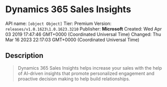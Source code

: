 # Dynamics 365 Sales Insights
API name: `[object Object]`
Tier: Premium
Version: `releases/v1.0.1623\1.0.1623.3210`
Publisher: **Microsoft**
Created: Wed Apr 03 2019 17:47:46 GMT+0000 (Coordinated Universal Time)
Changed: Thu Mar 16 2023 22:17:03 GMT+0000 (Coordinated Universal Time)

## Description
> Dynamics 365 Sales Insights helps increase your sales with the help of AI-driven insights that promote personalized engagement and proactive decision making to help build relationships.
